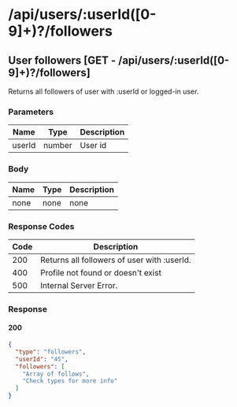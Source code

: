 # /api/users/:userId([0-9]+)?/followers

## User followers [GET - /api/users/:userId([0-9]+)?/followers]

Returns all followers of user with :userId or logged-in user.

### Parameters

| Name   | Type   | Description |
|--------|--------|-------------|
| userId | number | User id     |

### Body

| Name | Type | Description |
|------|------|-------------|
| none | none | none        |

### Response Codes

| Code | Description                                 |
|------|---------------------------------------------|
| 200  | Returns all followers of user with :userId. |
| 400  | Profile not found or doesn't exist          |
| 500  | Internal Server Error.                      |

### Response

#### 200

```json
{
  "type": "followers",
  "userId": "45",
  "followers": [
    "Array of follows",
    "Check types for more info"
  ]
}
```